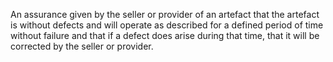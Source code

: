 An assurance given by the seller or provider of an artefact that the artefact is without defects and will operate as described for a defined period of time without failure and that if a defect does arise during that time, that it will be corrected by the seller or provider.